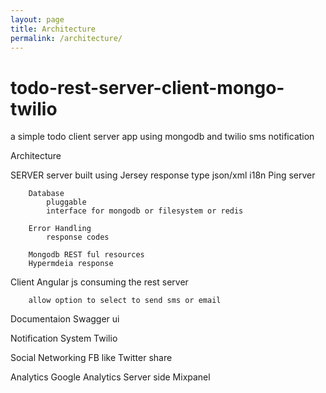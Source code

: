 ```yaml
---
layout: page
title: Architecture
permalink: /architecture/
---
```


todo-rest-server-client-mongo-twilio
====================================

a simple todo client server app using mongodb and twilio sms notification


Architecture

SERVER
		server built using Jersey
			response type json/xml
			i18n
			Ping server

		Database
			pluggable
			interface for mongodb or filesystem or redis

		Error Handling
			response codes

		Mongodb REST ful resources
		Hypermdeia response



Client
		Angular js consuming the rest server

		allow option to select to send sms or email

Documentaion
		Swagger ui


Notification System
		Twilio


Social Networking 
		FB like
		Twitter share

Analytics
		Google Analytics
		Server side
		Mixpanel

